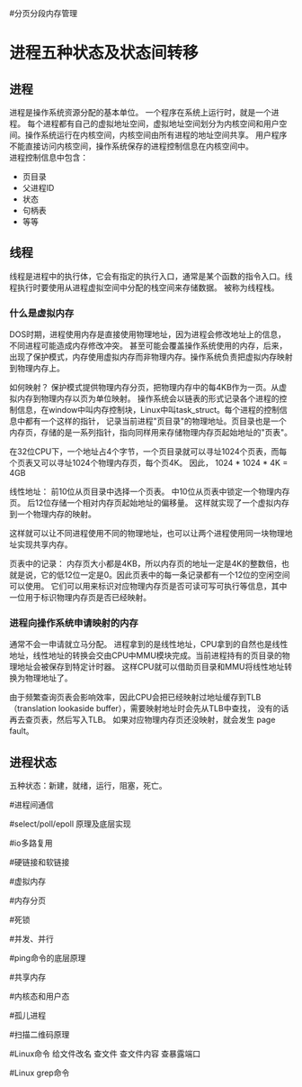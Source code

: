 #分页分段内存管理


#  进程五种状态及状态间转移


## 进程
进程是操作系统资源分配的基本单位。
一个程序在系统上运行时，就是一个进程。
每个进程都有自己的虚拟地址空间，虚拟地址空间划分为内核空间和用户空间。操作系统运行在内核空间，内核空间由所有进程的地址空间共享。
用户程序不能直接访问内核空间，操作系统保存的进程控制信息在内核空间中。  
进程控制信息中包含：  
- 页目录  
- 父进程ID
- 状态
- 句柄表
- 等等

## 线程  
线程是进程中的执行体，它会有指定的执行入口，通常是某个函数的指令入口。线程执行时要使用从进程虚拟空间中分配的栈空间来存储数据。
被称为线程栈。


###   什么是虚拟内存
DOS时期，进程使用内存是直接使用物理地址，因为进程会修改地址上的信息，不同进程可能造成内存修改冲突。
甚至可能会覆盖操作系统使用的内存，后来，出现了保护模式，内存使用虚拟内存而非物理内存。操作系统负责把虚拟内存映射到物理内存上。

如何映射？
保护模式提供物理内存分页，把物理内存中的每4KB作为一页。从虚拟内存到物理内存以页为单位映射。
操作系统会以链表的形式记录各个进程的控制信息，在window中叫内存控制块，Linux中叫task_struct。每个进程的控制信息中都有一个这样的指针，
记录当前进程"页目录"的物理地址。页目录也是一个内存页，存储的是一系列指针，指向同样用来存储物理内存页起始地址的"页表"。

在32位CPU下，一个地址占4个字节，一个页目录就可以寻址1024个页表，而每个页表又可以寻址1024个物理内存页，每个页4K。
因此， 1024 * 1024 * 4K = 4GB

线性地址：
前10位从页目录中选择一个页表。
中10位从页表中锁定一个物理内存页。
后12位存储一个相对内存页起始地址的偏移量。
这样就实现了一个虚拟内存到一个物理内存的映射。

这样就可以让不同进程使用不同的物理地址，也可以让两个进程使用同一块物理地址实现共享内存。


页表中的记录：
内存页大小都是4KB，所以内存页的地址一定是4K的整数倍，也就是说，它的低12位一定是0。因此页表中的每一条记录都有一个12位的空闲空间可以使用。
它们可以用来标识对应物理内存页是否可读可写可执行等信息，其中一位用于标识物理内存页是否已经映射。

###  进程向操作系统申请映射的内存   
通常不会一申请就立马分配。
进程拿到的是线性地址，CPU拿到的自然也是线性地址，线性地址的转换会交由CPU中MMU模块完成。当前进程持有的页目录的物理地址会被保存到特定计时器。
这样CPU就可以借助页目录和MMU将线性地址转换为物理地址了。

由于频繁查询页表会影响效率，因此CPU会把已经映射过地址缓存到TLB（translation lookaside buffer），需要映射地址时会先从TLB中查找，
没有的话再去查页表，然后写入TLB。
如果对应物理内存页还没映射，就会发生 page fault。





## 进程状态
五种状态：新建，就绪，运行，阻塞，死亡。



#进程间通信


#select/poll/epoll 原理及底层实现


#io多路复用


#硬链接和软链接



#虚拟内存



#内存分页


#死锁


#并发、并行

#ping命令的底层原理

#共享内存


#内核态和用户态


#孤儿进程


#扫描二维码原理

#Linux命令 给文件改名 查文件 查文件内容 查暴露端口

#Linux grep命令


